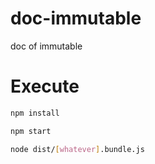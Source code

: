 # doc-immutable
doc of immutable


# Execute

```bash
npm install

npm start

node dist/[whatever].bundle.js
```
